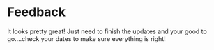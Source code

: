 # Feedback

It looks pretty great! Just need to finish the updates and your good to go....check your dates to make sure everything is right!
